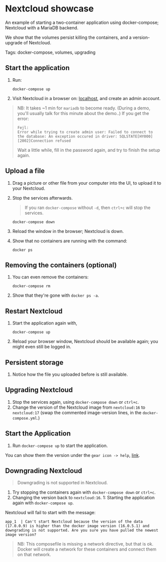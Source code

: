 # Nextcloud showcase

An example of starting a two-container application using docker-compose;  Nextcloud with a MariaDB backend.

We show that the volumes persist killing the containers,
and a version-upgrade of Nextcloud.

Tags: docker-compose, volumes, upgrading

## Start the application

1. Run:

    ```shell
    docker-compose up
    ```

1. Visit Nextcloud in a browser on: [localhost](http://localhost),
and create an admin account.

> NB: It takes ~1 min for `mariadb` to become ready.
> (During a demo, you'll usually talk for this minute about the demo..)
> If you get the error:
>
> ```output
> Fejl:
> Error while trying to create admin user: Failed to connect to the database: An exception occured in driver: SQLSTATE[HY000] [2002]Connection refused
> ```
>
> Wait a little while, fill in the password again, and try to finish the setup again.

## Upload a file

1. Drag a picture or other file from your computer into the UI,
to upload it to your Nextcloud.

1. Stop the services afterwards.
    > If you ran `docker-compose` without `-d`,
    > then `ctrl+c` will stop the services.

    ```shell
    docker-compose down
    ```

1. Reload the window in the browser; Nextcloud is down.
1. Show that no containers are running with the command:

    ```shell
    docker ps
    ```

## Removing the containers (optional)

1. You can even remove the containers:

    ```shell
    docker-compose rm
    ```

1. Show that they're gone with `docker ps -a`.

## Restart Nextcloud

1. Start the application again with,

    ```shell
    docker-compose up
    ```

1. Reload your browser window,
Nextcloud should be available again;
you might even still be logged in.

## Persistent storage

1. Notice how the file you uploaded before is still available.

## Upgrading Nextcloud

1. Stop the services again, using `docker-compose down` or `ctrl+c`.
1. Change the version of the Nextcloud image from `nextcloud:16`
    to `nextcloud:17` (swap the commented image-version lines,
    in the `docker-compose.yml`.)

## Start the Application

1. Run `docker-compose up` to start the application.

You can show them the version under the `gear icon -> help`,
[link](http://localhost/settings/help).

## Downgrading Nextcloud

> Downgrading is not supported in Nextcloud.

1. Try stopping the containers again
with `docker-compose down` or `ctrl+c`.
1. Changing the version back to `nextcloud:16`.
1: Starting the application again with `docker-compose up`.

Nextcloud will fail to start with the message:

```shell
app_1  | Can't start Nextcloud because the version of the data (17.0.0.9) is higher than the docker image version (16.0.5.1) and downgrading is not supported. Are you sure you have pulled the newest image version?
```

> NB: This composefile is missing a network directive, but that is ok.
> Docker will create a network for these containers
> and connect them on that network.
